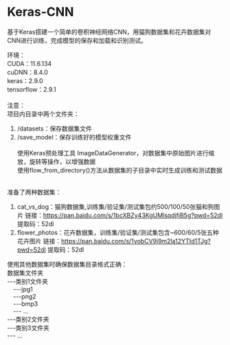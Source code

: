 # Keras-CNN
基于Keras搭建一个简单的卷积神经网络CNN，用猫狗数据集和花卉数据集对CNN进行训练，完成模型的保存和加载和识别测试。<br />

环境：<br />
CUDA：11.6.134<br />
cuDNN：8.4.0<br />
keras：2.9.0<br />
tensorflow：2.9.1<br /><br />
注意：<br />
项目内目录中两个文件夹：<br />
1. /datasets：保存数据集文件<br />
2. /save_model：保存训练好的模型权重文件<br /><br />
使用Keras预处理工具 ImageDataGenerator，对数据集中原始图片进行缩放，旋转等操作，以增强数据<br />
使用flow_from_directory()方法从数据集的子目录中实时生成训练和测试数据<br /><br />

准备了两种数据集：<br />
1. cat_vs_dog：猫狗数据集,训练集/验证集/测试集包约500/100/50张猫和狗图片 
链接：https://pan.baidu.com/s/1bcXBZy43KgUMlsqdjfjB5g?pwd=52dl 提取码：52dl<br />
3. flower_photos：花卉数据集，训练集/验证集/测试集包含~600/60/5张五种花卉图片 
链接：https://pan.baidu.com/s/1yobCV9j9m2la12YTId1TJg?pwd=52dl 提取码：52dl<br />

使用其他数据集时确保数据集目录格式正确：<br />
数据集文件夹<br />
---类别1文件夹<br />
&emsp;---jpg1<br />
&emsp;---png2<br />
&emsp;---bmp3<br />
&emsp;--- ...<br />
---类别2文件夹<br />
---类别3文件夹<br />
--- ...
